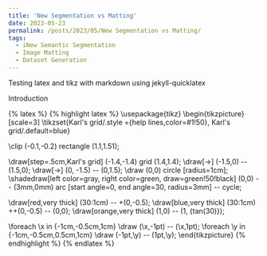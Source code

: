 ```yaml
---
title: 'New Segmentation vs Matting'
date: 2023-05-23
permalink: /posts/2023/05/New Segmentation vs Matting/
tags:
  - iNew Semantic Segmentation
  - Image Matting
  - Dataset Generation
---
```


Testing latex and tikz with markdown using jekyll-quicklatex

Introduction

{% latex %}
{% highlight latex %}
\usepackage{tikz}
\begin{tikzpicture}[scale=3]
  \tikzset{Karl's grid/.style ={help lines,color=#1!50},
    Karl's grid/.default=blue}

  \clip (-0.1,-0.2) rectangle (1.1,1.51);

  \draw[step=.5cm,Karl's grid] (-1.4,-1.4) grid (1.4,1.4);
  \draw[->] (-1.5,0) -- (1.5,0);
  \draw[->] (0, -1.5) -- (0,1.5);
  \draw (0,0) circle [radius=1cm];
  \shadedraw[left color=gray, right color=green, draw=green!50!black] (0,0) -- (3mm,0mm)
    arc [start angle=0, end angle=30, radius=3mm] -- cycle;

  \draw[red,very thick] (30:1cm) -- +(0,-0.5);
  \draw[blue,very thick] (30:1cm) ++(0,-0.5) -- (0,0);
  \draw[orange,very thick] (1,0) -- (1, {tan(30)});

  \foreach \x in {-1cm,-0.5cm,1cm}
  \draw (\x,-1pt) -- (\x,1pt);
  \foreach \y in {-1cm,-0.5cm,0.5cm,1cm}
  \draw (-1pt,\y) -- (1pt,\y);
\end{tikzpicture}
{% endhighlight %}
{% endlatex %}

